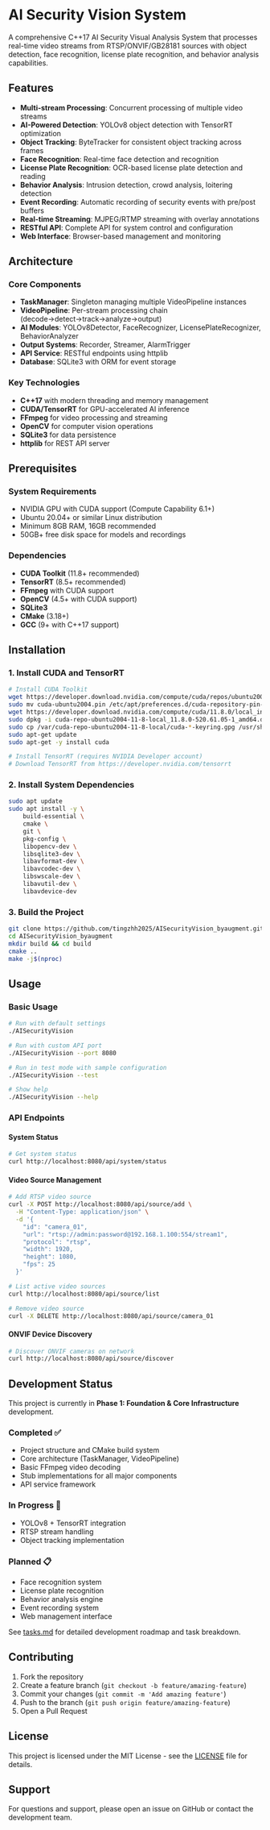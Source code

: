 # AI Security Vision System

A comprehensive C++17 AI Security Visual Analysis System that processes real-time video streams from RTSP/ONVIF/GB28181 sources with object detection, face recognition, license plate recognition, and behavior analysis capabilities.

## Features

- **Multi-stream Processing**: Concurrent processing of multiple video streams
- **AI-Powered Detection**: YOLOv8 object detection with TensorRT optimization
- **Object Tracking**: ByteTracker for consistent object tracking across frames
- **Face Recognition**: Real-time face detection and recognition
- **License Plate Recognition**: OCR-based license plate detection and reading
- **Behavior Analysis**: Intrusion detection, crowd analysis, loitering detection
- **Event Recording**: Automatic recording of security events with pre/post buffers
- **Real-time Streaming**: MJPEG/RTMP streaming with overlay annotations
- **RESTful API**: Complete API for system control and configuration
- **Web Interface**: Browser-based management and monitoring

## Architecture

### Core Components
- **TaskManager**: Singleton managing multiple VideoPipeline instances
- **VideoPipeline**: Per-stream processing chain (decode→detect→track→analyze→output)
- **AI Modules**: YOLOv8Detector, FaceRecognizer, LicensePlateRecognizer, BehaviorAnalyzer
- **Output Systems**: Recorder, Streamer, AlarmTrigger
- **API Service**: RESTful endpoints using httplib
- **Database**: SQLite3 with ORM for event storage

### Key Technologies
- **C++17** with modern threading and memory management
- **CUDA/TensorRT** for GPU-accelerated AI inference
- **FFmpeg** for video processing and streaming
- **OpenCV** for computer vision operations
- **SQLite3** for data persistence
- **httplib** for REST API server

## Prerequisites

### System Requirements
- NVIDIA GPU with CUDA support (Compute Capability 6.1+)
- Ubuntu 20.04+ or similar Linux distribution
- Minimum 8GB RAM, 16GB recommended
- 50GB+ free disk space for models and recordings

### Dependencies
- **CUDA Toolkit** (11.8+ recommended)
- **TensorRT** (8.5+ recommended)
- **FFmpeg** with CUDA support
- **OpenCV** (4.5+ with CUDA support)
- **SQLite3**
- **CMake** (3.18+)
- **GCC** (9+ with C++17 support)

## Installation

### 1. Install CUDA and TensorRT
```bash
# Install CUDA Toolkit
wget https://developer.download.nvidia.com/compute/cuda/repos/ubuntu2004/x86_64/cuda-ubuntu2004.pin
sudo mv cuda-ubuntu2004.pin /etc/apt/preferences.d/cuda-repository-pin-600
wget https://developer.download.nvidia.com/compute/cuda/11.8.0/local_installers/cuda-repo-ubuntu2004-11-8-local_11.8.0-520.61.05-1_amd64.deb
sudo dpkg -i cuda-repo-ubuntu2004-11-8-local_11.8.0-520.61.05-1_amd64.deb
sudo cp /var/cuda-repo-ubuntu2004-11-8-local/cuda-*-keyring.gpg /usr/share/keyrings/
sudo apt-get update
sudo apt-get -y install cuda

# Install TensorRT (requires NVIDIA Developer account)
# Download TensorRT from https://developer.nvidia.com/tensorrt
```

### 2. Install System Dependencies
```bash
sudo apt update
sudo apt install -y \
    build-essential \
    cmake \
    git \
    pkg-config \
    libopencv-dev \
    libsqlite3-dev \
    libavformat-dev \
    libavcodec-dev \
    libswscale-dev \
    libavutil-dev \
    libavdevice-dev
```

### 3. Build the Project
```bash
git clone https://github.com/tingzhh2025/AISecurityVision_byaugment.git
cd AISecurityVision_byaugment
mkdir build && cd build
cmake ..
make -j$(nproc)
```

## Usage

### Basic Usage
```bash
# Run with default settings
./AISecurityVision

# Run with custom API port
./AISecurityVision --port 8080

# Run in test mode with sample configuration
./AISecurityVision --test

# Show help
./AISecurityVision --help
```

### API Endpoints

#### System Status
```bash
# Get system status
curl http://localhost:8080/api/system/status
```

#### Video Source Management
```bash
# Add RTSP video source
curl -X POST http://localhost:8080/api/source/add \
  -H "Content-Type: application/json" \
  -d '{
    "id": "camera_01",
    "url": "rtsp://admin:password@192.168.1.100:554/stream1",
    "protocol": "rtsp",
    "width": 1920,
    "height": 1080,
    "fps": 25
  }'

# List active video sources
curl http://localhost:8080/api/source/list

# Remove video source
curl -X DELETE http://localhost:8080/api/source/camera_01
```

#### ONVIF Device Discovery
```bash
# Discover ONVIF cameras on network
curl http://localhost:8080/api/source/discover
```

## Development Status

This project is currently in **Phase 1: Foundation & Core Infrastructure** development.

### Completed ✅
- Project structure and CMake build system
- Core architecture (TaskManager, VideoPipeline)
- Basic FFmpeg video decoding
- Stub implementations for all major components
- API service framework

### In Progress 🚧
- YOLOv8 + TensorRT integration
- RTSP stream handling
- Object tracking implementation

### Planned 📋
- Face recognition system
- License plate recognition
- Behavior analysis engine
- Event recording system
- Web management interface

See [tasks.md](tasks.md) for detailed development roadmap and task breakdown.

## Contributing

1. Fork the repository
2. Create a feature branch (`git checkout -b feature/amazing-feature`)
3. Commit your changes (`git commit -m 'Add amazing feature'`)
4. Push to the branch (`git push origin feature/amazing-feature`)
5. Open a Pull Request

## License

This project is licensed under the MIT License - see the [LICENSE](LICENSE) file for details.

## Support

For questions and support, please open an issue on GitHub or contact the development team.
